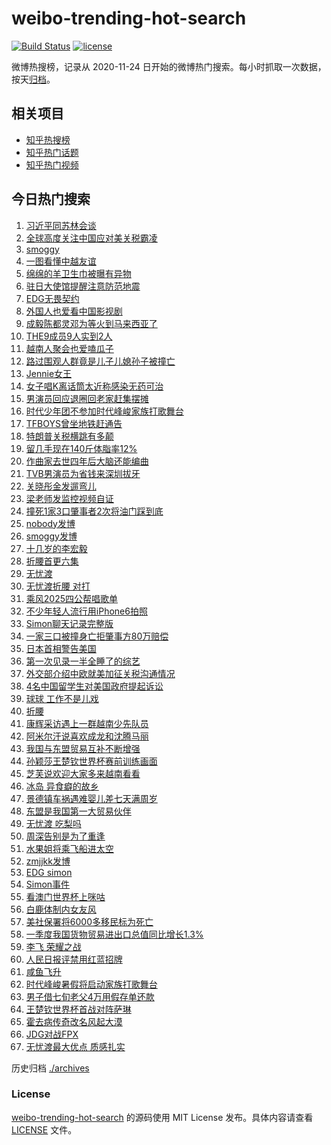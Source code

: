 # weibo-trending-hot-search

[![Build Status](https://github.com/justjavac/weibo-trending-hot-search/workflows/ci/badge.svg?branch=master)](https://github.com/justjavac/weibo-trending-hot-search/actions)
[![license](https://img.shields.io/github/license/justjavac/weibo-trending-hot-search)](https://github.com/justjavac/weibo-trending-hot-search/blob/master/LICENSE)

微博热搜榜，记录从 2020-11-24 日开始的微博热门搜索。每小时抓取一次数据，按天[归档](./archives)。

## 相关项目

- [知乎热搜榜](https://github.com/justjavac/zhihu-trending-top-search)
- [知乎热门话题](https://github.com/justjavac/zhihu-trending-hot-questions)
- [知乎热门视频](https://github.com/justjavac/zhihu-trending-hot-video)

## 今日热门搜索

<!-- BEGIN -->
<!-- 最后更新时间 Tue Apr 15 2025 02:19:02 GMT+0800 (China Standard Time) -->

1. [习近平同苏林会谈](https://s.weibo.com//weibo?q=%23%E4%B9%A0%E8%BF%91%E5%B9%B3%E5%90%8C%E8%8B%8F%E6%9E%97%E4%BC%9A%E8%B0%88%23&Refer=new_time)
1. [全球高度关注中国应对美关税霸凌](https://s.weibo.com//weibo?q=%23%E5%85%A8%E7%90%83%E9%AB%98%E5%BA%A6%E5%85%B3%E6%B3%A8%E4%B8%AD%E5%9B%BD%E5%BA%94%E5%AF%B9%E7%BE%8E%E5%85%B3%E7%A8%8E%E9%9C%B8%E5%87%8C%23&t=31&band_rank=1&Refer=top)
1. [smoggy](https://s.weibo.com//weibo?q=smoggy&t=31&band_rank=2&Refer=top)
1. [一图看懂中越友谊](https://s.weibo.com//weibo?q=%23%E4%B8%80%E5%9B%BE%E7%9C%8B%E6%87%82%E4%B8%AD%E8%B6%8A%E5%8F%8B%E8%B0%8A%23&t=31&band_rank=3&Refer=top)
1. [绵绵的羊卫生巾被曝有异物](https://s.weibo.com//weibo?q=%23%E7%BB%B5%E7%BB%B5%E7%9A%84%E7%BE%8A%E5%8D%AB%E7%94%9F%E5%B7%BE%E8%A2%AB%E6%9B%9D%E6%9C%89%E5%BC%82%E7%89%A9%23&t=31&band_rank=6&Refer=top)
1. [驻日大使馆提醒注意防范地震](https://s.weibo.com//weibo?q=%23%E9%A9%BB%E6%97%A5%E5%A4%A7%E4%BD%BF%E9%A6%86%E6%8F%90%E9%86%92%E6%B3%A8%E6%84%8F%E9%98%B2%E8%8C%83%E5%9C%B0%E9%9C%87%23&t=31&band_rank=36&Refer=top)
1. [EDG无畏契约](https://s.weibo.com//weibo?q=EDG%E6%97%A0%E7%95%8F%E5%A5%91%E7%BA%A6&t=31&band_rank=23&Refer=top)
1. [外国人也爱看中国影视剧](https://s.weibo.com//weibo?q=%E5%A4%96%E5%9B%BD%E4%BA%BA%E4%B9%9F%E7%88%B1%E7%9C%8B%E4%B8%AD%E5%9B%BD%E5%BD%B1%E8%A7%86%E5%89%A7&t=31&band_rank=2&Refer=top)
1. [成毅陈都灵邓为等火到马来西亚了](https://s.weibo.com//weibo?q=%23%E6%88%90%E6%AF%85%E9%99%88%E9%83%BD%E7%81%B5%E9%82%93%E4%B8%BA%E7%AD%89%E7%81%AB%E5%88%B0%E9%A9%AC%E6%9D%A5%E8%A5%BF%E4%BA%9A%E4%BA%86%23&t=31&band_rank=7&Refer=top)
1. [THE9成员9人实到2人](https://s.weibo.com//weibo?q=THE9%E6%88%90%E5%91%989%E4%BA%BA%E5%AE%9E%E5%88%B02%E4%BA%BA&t=31&band_rank=10&Refer=top)
1. [越南人聚会也爱嗑瓜子](https://s.weibo.com//weibo?q=%23%E8%B6%8A%E5%8D%97%E4%BA%BA%E8%81%9A%E4%BC%9A%E4%B9%9F%E7%88%B1%E5%97%91%E7%93%9C%E5%AD%90%23&t=31&band_rank=49&Refer=top)
1. [路过围观人群竟是儿子儿媳孙子被撞亡](https://s.weibo.com//weibo?q=%23%E8%B7%AF%E8%BF%87%E5%9B%B4%E8%A7%82%E4%BA%BA%E7%BE%A4%E7%AB%9F%E6%98%AF%E5%84%BF%E5%AD%90%E5%84%BF%E5%AA%B3%E5%AD%99%E5%AD%90%E8%A2%AB%E6%92%9E%E4%BA%A1%23&t=31&band_rank=15&Refer=top)
1. [Jennie女王](https://s.weibo.com//weibo?q=Jennie%E5%A5%B3%E7%8E%8B&t=31&band_rank=12&Refer=top)
1. [女子唱K离话筒太近称感染无药可治](https://s.weibo.com//weibo?q=%23%E5%A5%B3%E5%AD%90%E5%94%B1K%E7%A6%BB%E8%AF%9D%E7%AD%92%E5%A4%AA%E8%BF%91%E7%A7%B0%E6%84%9F%E6%9F%93%E6%97%A0%E8%8D%AF%E5%8F%AF%E6%B2%BB%23&t=31&band_rank=11&Refer=top)
1. [男演员回应退圈回老家赶集摆摊](https://s.weibo.com//weibo?q=%23%E7%94%B7%E6%BC%94%E5%91%98%E5%9B%9E%E5%BA%94%E9%80%80%E5%9C%88%E5%9B%9E%E8%80%81%E5%AE%B6%E8%B5%B6%E9%9B%86%E6%91%86%E6%91%8A%23&t=31&band_rank=12&Refer=top)
1. [时代少年团不参加时代峰峻家族打歌舞台](https://s.weibo.com//weibo?q=%23%E6%97%B6%E4%BB%A3%E5%B0%91%E5%B9%B4%E5%9B%A2%E4%B8%8D%E5%8F%82%E5%8A%A0%E6%97%B6%E4%BB%A3%E5%B3%B0%E5%B3%BB%E5%AE%B6%E6%97%8F%E6%89%93%E6%AD%8C%E8%88%9E%E5%8F%B0%23&t=31&band_rank=18&Refer=top)
1. [TFBOYS曾坐地铁赶通告](https://s.weibo.com//weibo?q=%23TFBOYS%E6%9B%BE%E5%9D%90%E5%9C%B0%E9%93%81%E8%B5%B6%E9%80%9A%E5%91%8A%23&t=31&band_rank=16&Refer=top)
1. [特朗普关税横跳有多颠](https://s.weibo.com//weibo?q=%23%E7%89%B9%E6%9C%97%E6%99%AE%E5%85%B3%E7%A8%8E%E6%A8%AA%E8%B7%B3%E6%9C%89%E5%A4%9A%E9%A2%A0%23&t=31&band_rank=19&Refer=top)
1. [留几手现在140斤体脂率12%](https://s.weibo.com//weibo?q=%23%E7%95%99%E5%87%A0%E6%89%8B%E7%8E%B0%E5%9C%A8140%E6%96%A4%E4%BD%93%E8%84%82%E7%8E%8712%25%23&t=31&band_rank=25&Refer=top)
1. [作曲家去世四年后大脑还能编曲](https://s.weibo.com//weibo?q=%23%E4%BD%9C%E6%9B%B2%E5%AE%B6%E5%8E%BB%E4%B8%96%E5%9B%9B%E5%B9%B4%E5%90%8E%E5%A4%A7%E8%84%91%E8%BF%98%E8%83%BD%E7%BC%96%E6%9B%B2%23&t=31&band_rank=9&Refer=top)
1. [TVB男演员为省钱来深圳拔牙](https://s.weibo.com//weibo?q=%23TVB%E7%94%B7%E6%BC%94%E5%91%98%E4%B8%BA%E7%9C%81%E9%92%B1%E6%9D%A5%E6%B7%B1%E5%9C%B3%E6%8B%94%E7%89%99%23&t=31&band_rank=22&Refer=top)
1. [关晓彤金发遛弯儿](https://s.weibo.com//weibo?q=%23%E5%85%B3%E6%99%93%E5%BD%A4%E9%87%91%E5%8F%91%E9%81%9B%E5%BC%AF%E5%84%BF%23&t=31&band_rank=17&Refer=top)
1. [梁老师发监控视频自证](https://s.weibo.com//weibo?q=%23%E6%A2%81%E8%80%81%E5%B8%88%E5%8F%91%E7%9B%91%E6%8E%A7%E8%A7%86%E9%A2%91%E8%87%AA%E8%AF%81%23&t=31&band_rank=14&Refer=top)
1. [撞死1家3口肇事者2次将油门踩到底](https://s.weibo.com//weibo?q=%23%E6%92%9E%E6%AD%BB1%E5%AE%B63%E5%8F%A3%E8%82%87%E4%BA%8B%E8%80%852%E6%AC%A1%E5%B0%86%E6%B2%B9%E9%97%A8%E8%B8%A9%E5%88%B0%E5%BA%95%23&t=31&band_rank=20&Refer=top)
1. [nobody发博](https://s.weibo.com//weibo?q=nobody%E5%8F%91%E5%8D%9A&t=31&band_rank=39&Refer=top)
1. [smoggy发博](https://s.weibo.com//weibo?q=smoggy%E5%8F%91%E5%8D%9A&t=31&band_rank=21&Refer=top)
1. [十几岁的李宏毅](https://s.weibo.com//weibo?q=%23%E5%8D%81%E5%87%A0%E5%B2%81%E7%9A%84%E6%9D%8E%E5%AE%8F%E6%AF%85%23&t=31&band_rank=48&Refer=top)
1. [折腰首更六集](https://s.weibo.com//weibo?q=%23%E6%8A%98%E8%85%B0%E9%A6%96%E6%9B%B4%E5%85%AD%E9%9B%86%23&t=31&band_rank=8&Refer=top)
1. [无忧渡](https://s.weibo.com//weibo?q=%E6%97%A0%E5%BF%A7%E6%B8%A1&t=31&band_rank=29&Refer=top)
1. [无忧渡折腰 对打](https://s.weibo.com//weibo?q=%E6%97%A0%E5%BF%A7%E6%B8%A1%E6%8A%98%E8%85%B0%20%E5%AF%B9%E6%89%93&t=31&band_rank=24&Refer=top)
1. [乘风2025四公帮唱歌单](https://s.weibo.com//weibo?q=%23%E4%B9%98%E9%A3%8E2025%E5%9B%9B%E5%85%AC%E5%B8%AE%E5%94%B1%E6%AD%8C%E5%8D%95%23&t=31&band_rank=45&Refer=top)
1. [不少年轻人流行用iPhone6拍照](https://s.weibo.com//weibo?q=%23%E4%B8%8D%E5%B0%91%E5%B9%B4%E8%BD%BB%E4%BA%BA%E6%B5%81%E8%A1%8C%E7%94%A8iPhone6%E6%8B%8D%E7%85%A7%23&t=31&band_rank=32&Refer=top)
1. [Simon聊天记录完整版](https://s.weibo.com//weibo?q=Simon%E8%81%8A%E5%A4%A9%E8%AE%B0%E5%BD%95%E5%AE%8C%E6%95%B4%E7%89%88&t=31&band_rank=31&Refer=top)
1. [一家三口被撞身亡拒肇事方80万赔偿](https://s.weibo.com//weibo?q=%23%E4%B8%80%E5%AE%B6%E4%B8%89%E5%8F%A3%E8%A2%AB%E6%92%9E%E8%BA%AB%E4%BA%A1%E6%8B%92%E8%82%87%E4%BA%8B%E6%96%B980%E4%B8%87%E8%B5%94%E5%81%BF%23&t=31&band_rank=33&Refer=top)
1. [日本首相警告美国](https://s.weibo.com//weibo?q=%23%E6%97%A5%E6%9C%AC%E9%A6%96%E7%9B%B8%E8%AD%A6%E5%91%8A%E7%BE%8E%E5%9B%BD%23&t=31&band_rank=34&Refer=top)
1. [第一次见录一半全睡了的综艺](https://s.weibo.com//weibo?q=%E7%AC%AC%E4%B8%80%E6%AC%A1%E8%A7%81%E5%BD%95%E4%B8%80%E5%8D%8A%E5%85%A8%E7%9D%A1%E4%BA%86%E7%9A%84%E7%BB%BC%E8%89%BA&t=31&band_rank=34&Refer=top)
1. [外交部介绍中欧就美加征关税沟通情况](https://s.weibo.com//weibo?q=%23%E5%A4%96%E4%BA%A4%E9%83%A8%E4%BB%8B%E7%BB%8D%E4%B8%AD%E6%AC%A7%E5%B0%B1%E7%BE%8E%E5%8A%A0%E5%BE%81%E5%85%B3%E7%A8%8E%E6%B2%9F%E9%80%9A%E6%83%85%E5%86%B5%23&t=31&band_rank=36&Refer=top)
1. [4名中国留学生对美国政府提起诉讼](https://s.weibo.com//weibo?q=%234%E5%90%8D%E4%B8%AD%E5%9B%BD%E7%95%99%E5%AD%A6%E7%94%9F%E5%AF%B9%E7%BE%8E%E5%9B%BD%E6%94%BF%E5%BA%9C%E6%8F%90%E8%B5%B7%E8%AF%89%E8%AE%BC%23&t=31&band_rank=37&Refer=top)
1. [球球 工作不是儿戏](https://s.weibo.com//weibo?q=%E7%90%83%E7%90%83%20%E5%B7%A5%E4%BD%9C%E4%B8%8D%E6%98%AF%E5%84%BF%E6%88%8F&t=31&band_rank=42&Refer=top)
1. [折腰](https://s.weibo.com//weibo?q=%E6%8A%98%E8%85%B0&t=31&band_rank=47&Refer=top)
1. [康辉采访遇上一群越南少先队员](https://s.weibo.com//weibo?q=%23%E5%BA%B7%E8%BE%89%E9%87%87%E8%AE%BF%E9%81%87%E4%B8%8A%E4%B8%80%E7%BE%A4%E8%B6%8A%E5%8D%97%E5%B0%91%E5%85%88%E9%98%9F%E5%91%98%23&t=31&band_rank=45&Refer=top)
1. [阿米尔汗说喜欢成龙和沈腾马丽](https://s.weibo.com//weibo?q=%23%E9%98%BF%E7%B1%B3%E5%B0%94%E6%B1%97%E8%AF%B4%E5%96%9C%E6%AC%A2%E6%88%90%E9%BE%99%E5%92%8C%E6%B2%88%E8%85%BE%E9%A9%AC%E4%B8%BD%23&t=31&band_rank=30&Refer=top)
1. [我国与东盟贸易互补不断增强](https://s.weibo.com//weibo?q=%23%E6%88%91%E5%9B%BD%E4%B8%8E%E4%B8%9C%E7%9B%9F%E8%B4%B8%E6%98%93%E4%BA%92%E8%A1%A5%E4%B8%8D%E6%96%AD%E5%A2%9E%E5%BC%BA%23&t=31&band_rank=3&Refer=top)
1. [孙颖莎王楚钦世界杯赛前训练画面](https://s.weibo.com//weibo?q=%23%E5%AD%99%E9%A2%96%E8%8E%8E%E7%8E%8B%E6%A5%9A%E9%92%A6%E4%B8%96%E7%95%8C%E6%9D%AF%E8%B5%9B%E5%89%8D%E8%AE%AD%E7%BB%83%E7%94%BB%E9%9D%A2%23&t=31&band_rank=42&Refer=top)
1. [芝芙说欢迎大家多来越南看看](https://s.weibo.com//weibo?q=%23%E8%8A%9D%E8%8A%99%E8%AF%B4%E6%AC%A2%E8%BF%8E%E5%A4%A7%E5%AE%B6%E5%A4%9A%E6%9D%A5%E8%B6%8A%E5%8D%97%E7%9C%8B%E7%9C%8B%23&t=31&band_rank=24&Refer=top)
1. [冰岛 异食癖的故乡](https://s.weibo.com//weibo?q=%E5%86%B0%E5%B2%9B%20%E5%BC%82%E9%A3%9F%E7%99%96%E7%9A%84%E6%95%85%E4%B9%A1&t=31&band_rank=44&Refer=top)
1. [景德镇车祸遇难婴儿差七天满周岁](https://s.weibo.com//weibo?q=%23%E6%99%AF%E5%BE%B7%E9%95%87%E8%BD%A6%E7%A5%B8%E9%81%87%E9%9A%BE%E5%A9%B4%E5%84%BF%E5%B7%AE%E4%B8%83%E5%A4%A9%E6%BB%A1%E5%91%A8%E5%B2%81%23&t=31&band_rank=46&Refer=top)
1. [东盟是我国第一大贸易伙伴](https://s.weibo.com//weibo?q=%23%E4%B8%9C%E7%9B%9F%E6%98%AF%E6%88%91%E5%9B%BD%E7%AC%AC%E4%B8%80%E5%A4%A7%E8%B4%B8%E6%98%93%E4%BC%99%E4%BC%B4%23&t=31&band_rank=35&Refer=top)
1. [无忧渡 吃梨吗](https://s.weibo.com//weibo?q=%E6%97%A0%E5%BF%A7%E6%B8%A1%20%E5%90%83%E6%A2%A8%E5%90%97&t=31&band_rank=48&Refer=top)
1. [周深告别是为了重逢](https://s.weibo.com//weibo?q=%E5%91%A8%E6%B7%B1%E5%91%8A%E5%88%AB%E6%98%AF%E4%B8%BA%E4%BA%86%E9%87%8D%E9%80%A2&t=31&band_rank=49&Refer=top)
1. [水果姐将乘飞船进太空](https://s.weibo.com//weibo?q=%23%E6%B0%B4%E6%9E%9C%E5%A7%90%E5%B0%86%E4%B9%98%E9%A3%9E%E8%88%B9%E8%BF%9B%E5%A4%AA%E7%A9%BA%23&t=31&band_rank=50&Refer=top)
1. [zmjjkk发博](https://s.weibo.com//weibo?q=zmjjkk%E5%8F%91%E5%8D%9A&t=31&band_rank=1&Refer=top)
1. [EDG simon](https://s.weibo.com//weibo?q=EDG%20simon&t=31&band_rank=5&Refer=top)
1. [Simon事件](https://s.weibo.com//weibo?q=Simon%E4%BA%8B%E4%BB%B6&t=31&band_rank=18&Refer=top)
1. [看澳门世界杯上咪咕](https://s.weibo.com//weibo?q=%23%E7%9C%8B%E6%BE%B3%E9%97%A8%E4%B8%96%E7%95%8C%E6%9D%AF%E4%B8%8A%E5%92%AA%E5%92%95%23&t=31&band_rank=36&Refer=top)
1. [白鹿体制内女友风](https://s.weibo.com//weibo?q=%23%E7%99%BD%E9%B9%BF%E4%BD%93%E5%88%B6%E5%86%85%E5%A5%B3%E5%8F%8B%E9%A3%8E%23&t=31&band_rank=38&Refer=top)
1. [美社保署将6000多移民标为死亡](https://s.weibo.com//weibo?q=%23%E7%BE%8E%E7%A4%BE%E4%BF%9D%E7%BD%B2%E5%B0%866000%E5%A4%9A%E7%A7%BB%E6%B0%91%E6%A0%87%E4%B8%BA%E6%AD%BB%E4%BA%A1%23&t=31&band_rank=27&Refer=top)
1. [一季度我国货物贸易进出口总值同比增长1.3%](https://s.weibo.com//weibo?q=%23%E4%B8%80%E5%AD%A3%E5%BA%A6%E6%88%91%E5%9B%BD%E8%B4%A7%E7%89%A9%E8%B4%B8%E6%98%93%E8%BF%9B%E5%87%BA%E5%8F%A3%E6%80%BB%E5%80%BC%E5%90%8C%E6%AF%94%E5%A2%9E%E9%95%BF1.3%25%23&t=31&band_rank=13&Refer=top)
1. [李飞 荣耀之战](https://s.weibo.com//weibo?q=%E6%9D%8E%E9%A3%9E%20%E8%8D%A3%E8%80%80%E4%B9%8B%E6%88%98&t=31&band_rank=41&Refer=top)
1. [人民日报评禁用红蓝招牌](https://s.weibo.com//weibo?q=%23%E4%BA%BA%E6%B0%91%E6%97%A5%E6%8A%A5%E8%AF%84%E7%A6%81%E7%94%A8%E7%BA%A2%E8%93%9D%E6%8B%9B%E7%89%8C%23&t=31&band_rank=4&Refer=top)
1. [咸鱼飞升](https://s.weibo.com//weibo?q=%E5%92%B8%E9%B1%BC%E9%A3%9E%E5%8D%87&t=31&band_rank=26&Refer=top)
1. [时代峰峻暑假将启动家族打歌舞台](https://s.weibo.com//weibo?q=%23%E6%97%B6%E4%BB%A3%E5%B3%B0%E5%B3%BB%E6%9A%91%E5%81%87%E5%B0%86%E5%90%AF%E5%8A%A8%E5%AE%B6%E6%97%8F%E6%89%93%E6%AD%8C%E8%88%9E%E5%8F%B0%23&t=31&band_rank=28&Refer=top)
1. [男子借七旬老父4万用假存单还款](https://s.weibo.com//weibo?q=%23%E7%94%B7%E5%AD%90%E5%80%9F%E4%B8%83%E6%97%AC%E8%80%81%E7%88%B64%E4%B8%87%E7%94%A8%E5%81%87%E5%AD%98%E5%8D%95%E8%BF%98%E6%AC%BE%23&t=31&band_rank=40&Refer=top)
1. [王楚钦世界杯首战对阵萨琳](https://s.weibo.com//weibo?q=%23%E7%8E%8B%E6%A5%9A%E9%92%A6%E4%B8%96%E7%95%8C%E6%9D%AF%E9%A6%96%E6%88%98%E5%AF%B9%E9%98%B5%E8%90%A8%E7%90%B3%23&t=31&band_rank=43&Refer=top)
1. [霍去病传奇改名风起大漠](https://s.weibo.com//weibo?q=%23%E9%9C%8D%E5%8E%BB%E7%97%85%E4%BC%A0%E5%A5%87%E6%94%B9%E5%90%8D%E9%A3%8E%E8%B5%B7%E5%A4%A7%E6%BC%A0%23&t=31&band_rank=48&Refer=top)
1. [JDG对战FPX](https://s.weibo.com//weibo?q=%23JDG%E5%AF%B9%E6%88%98FPX%23&t=31&band_rank=49&Refer=top)
1. [无忧渡最大优点 质感扎实](https://s.weibo.com//weibo?q=%E6%97%A0%E5%BF%A7%E6%B8%A1%E6%9C%80%E5%A4%A7%E4%BC%98%E7%82%B9%20%E8%B4%A8%E6%84%9F%E6%89%8E%E5%AE%9E&t=31&band_rank=50&Refer=top)

<!-- END -->

历史归档 [./archives](./archives)

### License

[weibo-trending-hot-search](https://github.com/justjavac/weibo-trending-hot-search) 的源码使用 MIT License
发布。具体内容请查看 [LICENSE](./LICENSE) 文件。
